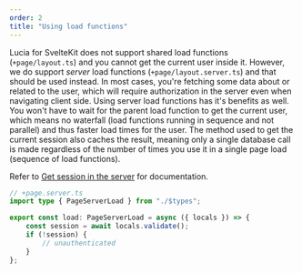 ```yaml
---
order: 2
title: "Using load functions"
---
```


Lucia for SvelteKit does not support shared load functions (`+page/layout.ts`) and you cannot get the current user inside it. However, we do support *server* load functions (`+page/layout.server.ts`) and that should be used instead. In most cases, you're fetching some data about or related to the user, which will require authorization in the server even when navigating client side. Using server load functions has it's benefits as well. You won't have to wait for the parent load function to get the current user, which means no waterfall (load functions running in sequence and not parallel) and thus faster load times for the user. The method used to get the current session also caches the result, meaning only a single database call is made regardless of the number of times you use it in a single page load (sequence of load functions). 

Refer to [Get session in the server](/sveltekit/basics/get-session-in-the-server) for documentation.

```ts
// +page.server.ts
import type { PageServerLoad } from "./$types";

export const load: PageServerLoad = async ({ locals }) => {
	const session = await locals.validate();
	if (!session) {
		// unauthenticated
	}
};
```
